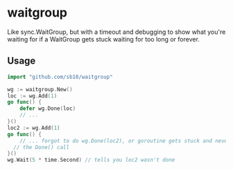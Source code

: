 # waitgroup
Like sync.WaitGroup, but with a timeout and debugging to show what you're
waiting for if a WaitGroup gets stuck waiting for too long or forever.

## Usage
```go
import "github.com/sb10/waitgroup"

wg := waitgroup.New()
loc := wg.Add(1)
go func() {
	defer wg.Done(loc)
	// ...
}()
loc2 := wg.Add(1)
go func() {
	// ... forgot to do wg.Done(loc2), or goroutine gets stuck and never defers
  // the Done() call
}()
wg.Wait(5 * time.Second) // tells you loc2 wasn't done
```
